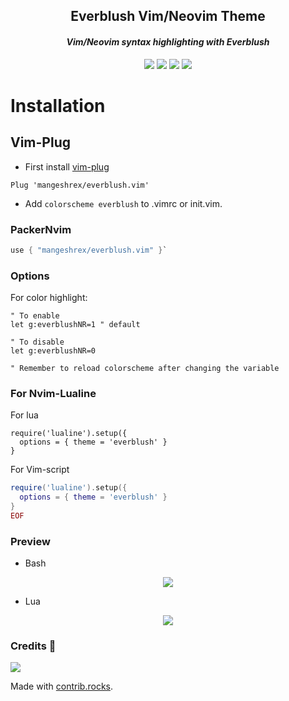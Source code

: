 <h2 align="center">Everblush Vim/Neovim Theme</h2>

<p>
<h4 align="center"> <i>Vim/Neovim syntax highlighting with Everblush</i> </h4>
</p> 

<p align="center">
<img src="https://img.shields.io/github/stars/Mangeshrex/everblush.vim?color=e5c76b&labelColor=22292b&style=for-the-badge"> <img src="https://img.shields.io/github/issues/Mangeshrex/everblush.vim?color=67b0e8&labelColor=22292b&style=for-the-badge">
<img src="https://img.shields.io/static/v1?label=license&message=MIT&color=8ccf7e&labelColor=22292b&style=for-the-badge">
<img src="https://img.shields.io/github/forks/Mangeshrex/uwu.vim?color=e74c4c&labelColor=1b2224&style=for-the-badge"> 
</p>

# Installation

## Vim-Plug
- First install <a href="https://github.com/junegunn/vim-plug">vim-plug</a>
```vimscript
Plug 'mangeshrex/everblush.vim'
```
- Add ```colorscheme everblush``` to .vimrc or init.vim.

### PackerNvim
```lua
use { "mangeshrex/everblush.vim" }`
```

### Options
For color highlight:
```vimscript
" To enable
let g:everblushNR=1 " default

" To disable
let g:everblushNR=0

" Remember to reload colorscheme after changing the variable
```

### For Nvim-Lualine 
For lua 

```
require('lualine').setup({
  options = { theme = 'everblush' }
}
```

For Vim-script 
```lua << EOF
require('lualine').setup({
  options = { theme = 'everblush' }
}
EOF
```

### Preview

- Bash 
<p align="center"> 
  <img src="https://raw.githubusercontent.com/Mangeshrex/everblush.vim/main/assets/everblush-bash.png"> 
</p> 

- Lua 
<p align="center"> 
  <img src="https://raw.githubusercontent.com/Mangeshrex/everblush.vim/main/assets/everblush-lua.png">
</p> 

### Credits 💝
<a href="https://github.com/Everblush/everblush.vim/graphs/contributors">
  <img src="https://contrib.rocks/image?repo=Everblush/everblush.vim" />
</a>

Made with [contrib.rocks](https://contrib.rocks).
